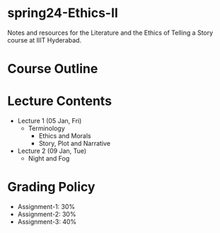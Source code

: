 # spring24-Ethics-II
Notes and resources for the Literature and the Ethics of Telling a Story course at IIIT Hyderabad.

# Course Outline

# Lecture Contents
* Lecture 1 (05 Jan, Fri)
    - Terminology
        - Ethics and Morals
        - Story, Plot and Narrative
* Lecture 2 (09 Jan, Tue)
    - Night and Fog

# Grading Policy
* Assignment-1: 30%
* Assignment-2: 30%
* Assignment-3: 40%